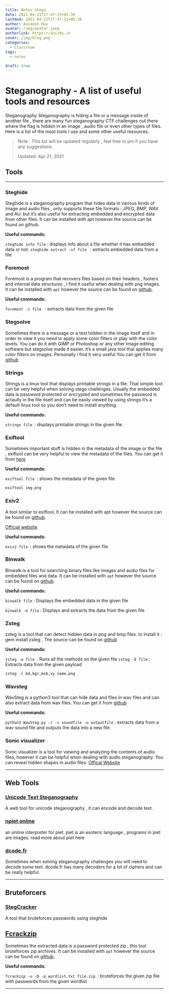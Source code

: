 ```yaml
---
title: Notes Stego
date: 2021-04-21T17:47:23+05:30
lastmod: 2021-04-21T17:47:23+05:30
author: Animesh Roy
avatar: /img/avatar.jpeg
authorlink: https://anir0y.in
cover: /img/blog.png
categories:
  - Classroom
tags:
  - notes
  
draft: true
---
```


# Steganography - A list of useful tools and resources

Steganography
Steganography is hiding a file or a message inside of another file , there are many fun steganography CTF challenges out there where the flag is hidden in an image , audio file or even other types of files. Here is a list of the most tools I use and some other useful resources.

> Note : This list will be updated regularly , feel free to pm if you have any suggestions
> 
>Updated: Apr 21, 2021

## Tools
---

### Steghide

Steghide is a steganography program that hides data in various kinds of image and audio files , only supports these file formats : JPEG, BMP, WAV and AU. but it’s also useful for extracting embedded and encrypted data from other files.
It can be installed with apt however the source can be found on github.

**Useful commands:** 

``` steghide info file ``` : displays info about a file whether it has embedded data or not.
```steghide extract -sf file ``` : extracts embedded data from a file
 
### Foremost

Foremost is a program that recovers files based on their headers , footers and internal data structures , I find it useful when dealing with png images.
It can be installed with ``` apt ``` however the source can be found on [github](https://github.com/korczis/foremost).

**Useful commands:** 

```foremost -i file ``` : extracts data from the given file

### Stegsolve

Sometimes there is a message or a text hidden in the image itself and in order to view it you need to apply some color filters or play with the color levels. You can do it with GIMP or Photoshop or any other image editing software but stegsolve made it easier. it’s a small java tool that applies many color filters on images. Personally i find it very useful
You can get it from [github](https://github.com/eugenekolo/sec-tools/tree/master/stego/stegsolve/stegsolve)

### Strings
Strings is a linux tool that displays printable strings in a file. That simple tool can be very helpful when solving stego challenges. Usually the embedded data is password protected or encrypted and sometimes the password is actaully in the file itself and can be easily viewed by using strings
It’s a default linux tool so you don’t need to install anything.

**Useful commands:** 

```strings file ```: displays printable strings in the given file.

### Exiftool
Sometimes important stuff is hidden in the metadata of the image or the file , exiftool can be very helpful to view the metadata of the files.
You can get it from [here](https://www.sno.phy.queensu.ca/~phil/exiftool/)

**Useful commands:** 

```exiftool file ```: shows the metadata of the given file
```bash 
exiftool img.png 
```

### Exiv2
A tool similar to exiftool.
It can be installed with apt however the source can be found on [github](https://github.com/Exiv2/exiv2).

[Official website](http://www.exiv2.org/)

**Useful commands:** 

```exiv2 file ```: shows the metadata of the given file

### Binwalk
Binwalk is a tool for searching binary files like images and audio files for embedded files and data.
It can be installed with ```apt``` however the source can be found on [github](https://github.com/ReFirmLabs/binwalk).

**Useful commands:** 

```binwalk file``` : Displays the embedded data in the given file

```binwalk -e file``` : Displays and extracts the data from the given file

### Zsteg
zsteg is a tool that can detect hidden data in png and bmp files.
to install it : gem install zsteg , The source can be found on [github](https://github.com/zed-0xff/zsteg)

**Useful commands:** 

```zsteg -a file ```: Runs all the methods on the given file
```zsteg -E file``` : Extracts data from the given payload 
``` bash 
zsteg -E b4,bgr,msb,xy name.png
```

### Wavsteg
WavSteg is a python3 tool that can hide data and files in wav files and can also extract data from wav files.
You can get it from [github](https://github.com/ragibson/Steganography#WavSteg)

**Useful commands:** 

```python3 WavSteg.py -r -s soundfile -o outputfile``` : extracts data from a wav sound file and outputs the data into a new file


### Sonic visualizer
Sonic visualizer is a tool for viewing and analyzing the contents of audio files, however it can be helpful when dealing with audio steganography. You can reveal hidden shapes in audio files.
[Offical Website](https://www.sonicvisualiser.org/)

---

## Web Tools
### [Unicode Text Steganography](https://www.irongeek.com/i.php?page=security/unicode-steganography-homoglyph-encoder)
A web tool for unicode steganography , it can encode and decode text.


### [npiet online](https://www.bertnase.de/npiet/npiet-execute.php)
an online interpreter for piet. piet is an esoteric language , programs in piet are images. read more about piet here

### [dcode.fr](https://www.dcode.fr/)
Sometimes when solving steganography challenges you will need to decode some text. dcode.fr has many decoders for a lot of ciphers and can be really helpful.

---

## Bruteforcers

### [StegCracker](https://github.com/Paradoxis/StegCracker)
A tool that bruteforces passwords using steghide

## [Fcrackzip](https://github.com/hyc/fcrackzip)
Sometimes the extracted data is a password protected zip , this tool bruteforces zip archives.
It can be installed with ```apt``` however the source can be found on [github](https://github.com/hyc/fcrackzip).

**Useful commands:**

```fcrackzip -u -D -p wordlist.txt file.zip ```: bruteforces the given zip file with passwords from the given wordlist






<!-- Ads code-->
---
<script type="text/javascript" language="javascript">
      var aax_size='728x90';
      var aax_pubname = 'anir0y-21';
      var aax_src='302';
    </script>
<script type="text/javascript" language="javascript" src="http://c.amazon-adsystem.com/aax2/assoc.js"></script>